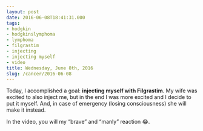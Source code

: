 ```yaml
---
layout: post
date: 2016-06-08T18:41:31.000
tags:
- hodgkin
- hodgkinslymphoma
- lymphoma
- filgrastim
- injecting
- injecting myself
- video
title: Wednesday, June 8th, 2016
slug: /cancer/2016-06-08
---
```

<!-- TODO: Add video. -->

Today, I accomplished a goal: **injecting myself with Filgrastim**. My wife was excited to also inject me, but in the end I was more excited and I decide to put it myself. And, in case of emergency (losing consciousness) she will make it instead.

In the video, you will my “brave” and “manly” reaction 😂. 